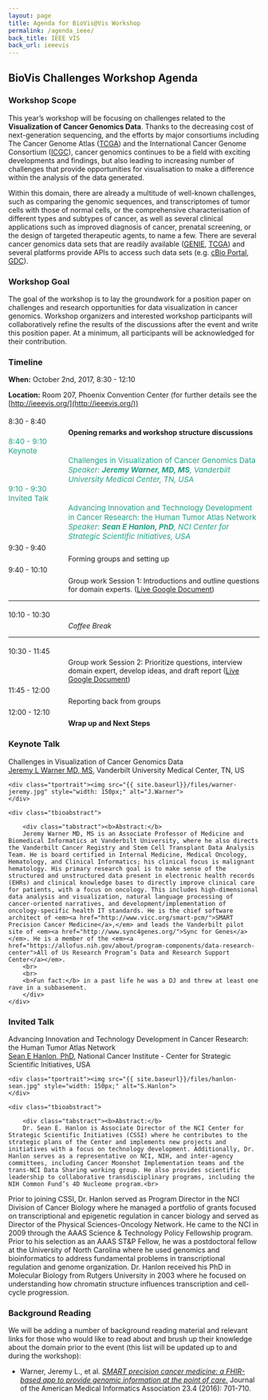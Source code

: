 ```yaml
---
layout: page
title: Agenda for BioVis@Vis Workshop
permalink: /agenda_ieee/
back_title: IEEE VIS
back_url: ieeevis
---
```


## BioVis Challenges Workshop Agenda

### Workshop Scope
This year’s workshop will be focusing on challenges related to the **Visualization of Cancer Genomics Data**. Thanks to the decreasing cost of next-generation sequencing, and the efforts by major consortiums including The Cancer Genome Atlas ([TCGA](https://cancergenome.nih.gov/)) and the International Cancer Genome Consortium ([ICGC](http://icgc.org/)), cancer genomics continues to be a field with exciting developments and findings, but also leading to increasing number of challenges that provide opportunities for visualisation to make a difference within the analysis of the data generated.

Within this domain, there are already a multitude of well-known challenges, such as comparing the genomic sequences, and transcriptomes of tumor cells with those of normal cells, or the comprehensive characterisation of different types and subtypes of cancer, as well as several clinical applications such as improved diagnosis of cancer, prenatal screening, or the design of targeted therapeutic agents, to name a few. There are several cancer genomics data sets that are readily available ([GENIE](http://www.aacr.org/Research/Research/Pages/aacr-project-genie.aspx), [TCGA](https://cancergenome.nih.gov/)) and several platforms provide APIs to access such data sets (e.g. [cBio Portal](http://www.cbioportal.org/), [GDC](https://portal.gdc.cancer.gov/)).

### Workshop Goal

The goal of the workshop is to lay the groundwork for a position paper on challenges and research opportunities for data visualization in cancer genomics. Workshop organizers and interested workshop participants will collaboratively refine the results of the discussions after the event and write this position paper. At a minimum, all participants will be acknowledged for their contribution.

### Timeline
**When:** October 2nd, 2017, 8:30 - 12:10

**Location:** Room 207, Phoenix Convention Center (for further details see the [http://ieeevis.org/](http://ieeevis.org/))

<a name="agenda"></a>
<div>
  <div class="sumTime" style="padding-top:5px;"> 8:30 - 8:40 </div>
    <div class="ttile" style="padding-left:120px; padding-top:5px;"> <b>Opening remarks and workshop structure discussions</b></div>
</div>  

<div>
    <div class="sumTime2" style="font-size:15px;color:#21a186;">8:40 - 9:10</div>
    <div>
        <div class="sumContent" style="font-size:15px;color:#21a186;">Keynote</div>
        <div class="sumContent" style="padding-left:120px;font-size:15px;color:#21a186;">Challenges in Visualization of Cancer Genomics Data</div>
          <div class="sumDetail" style="padding-left:120px;font-size:15px;color:#21a186;"><i> Speaker: <b> Jeremy Warner, MD, MS</b>, Vanderbilt University Medical Center, TN, USA</i>
          </div>
    </div>
</div>

<div>
    <div class="sumTime2" style="font-size:15px;color:#21a186;">9:10 - 9:30</div>
    <div>
        <div class="sumContent" style="font-size:15px;color:#21a186;">Invited Talk</div>
        <div class="sumContent" style="padding-left:120px;font-size:15px;color:#21a186;">Advancing Innovation and Technology Development in Cancer Research: the Human Tumor Atlas Network</div>
          <div class="sumDetail" style="padding-left:120px;font-size:15px;color:#21a186;"><i> Speaker: <b> Sean E Hanlon, PhD</b>, NCI Center for Strategic Scientific Initiatives, USA</i>
          </div>
    </div>
</div>

<div>
  <div class="sumTime" style="padding-top:5px;"> 9:30 - 9:40 </div>
    <div class="ttile" style="padding-left:120px; padding-top:5px;">Forming groups and setting up</div>
</div>  

<div>
  <div class="sumTime" style="padding-top:5px;"> 9:40 - 10:10 </div>
    <div class="ttile" style="padding-left:120px; padding-top:5px;">Group work Session 1: Introductions and outline questions for domain experts. (<a href="https://docs.google.com/document/d/1kKMTkqLAYWjZIUnnFiEir_gU4AnirI3RfKRdepRHeCY/edit">Live Google Document</a>)</div>
</div>  

<hr>
<div>
  <div class="sumTime" style="padding-top:5px;"> 10:10 - 10:30 </div>
    <div class="ttile" style="padding-left:120px; padding-top:5px;"> <em>Coffee Break </em></div>
</div>  
<hr>

<div>
  <div class="sumTime" style="padding-top:5px;"> 10:30 - 11:45 </div>
    <div class="ttile" style="padding-left:120px; padding-top:5px;">Group work Session 2: Prioritize questions, interview domain expert, develop ideas, and draft report (<a href="https://docs.google.com/document/d/1kKMTkqLAYWjZIUnnFiEir_gU4AnirI3RfKRdepRHeCY/edit">Live Google Document</a>)</div>
</div>  

<div>
  <div class="sumTime" style="padding-top:5px;"> 11:45 - 12:00 </div>
    <div class="ttile" style="padding-left:120px; padding-top:5px;">Reporting back from groups</div>
</div>

<div>
  <div class="sumTime" style="padding-top:5px;"> 12:00 - 12:10 </div>
    <div class="ttile" style="padding-left:120px; padding-top:5px;"><b>Wrap up and Next Steps</b></div>
</div>


### Keynote Talk

<div class="talk">
    <div class="ttitle">Challenges in Visualization of Cancer Genomics Data
    </div>
    <div><span class="tspeaker"><a href="http://www.vicc.org/dd/display.php?person=jeremy.warner">Jeremy L Warner MD, MS</a></span>, <span>Vanderbilt University Medical Center, TN, US</span></div>

    <div class="tportrait"><img src="{{ site.baseurl}}/files/warner-jeremy.jpg" style="width: 150px;" alt="J.Warner">
    </div>

    <div class="tbioabstract">

        <div class="tabstract"><b>Abstract:</b>
        Jeremy Warner MD, MS is an Associate Professor of Medicine and Biomedical Informatics at Vanderbilt University, where he also directs the Vanderbilt Cancer Registry and Stem Cell Transplant Data Analysis Team. He is board certified in Internal Medicine, Medical Oncology, Hematology, and Clinical Informatics; his clinical focus is malignant hematology. His primary research goal is to make sense of the structured and unstructured data present in electronic health records (EHRs) and clinical knowledge bases to directly improve clinical care for patients, with a focus on oncology. This includes high-dimensional data analysis and visualization, natural language processing of cancer-oriented narratives, and development/implementation of oncology-specific health IT standards. He is the chief software architect of <em><a href="http://www.vicc.org/smart-pcm/">SMART Precision Cancer Medicine</a>,</em> and leads the Vanderbilt pilot site of <em><a href="http://www.sync4genes.org/">Sync for Genes</a></em>. He is a member of the <em><a href="https://allofus.nih.gov/about/program-components/data-research-center">All of Us Research Program’s Data and Research Support Center</a></em>.
        <br>
        <br>
        <b>Fun fact:</b> in a past life he was a DJ and threw at least one rave in a subbasement.
        </div>
    </div>
</div>

### Invited Talk

<div class="talk">
    <div class="ttitle">Advancing Innovation and Technology Development in Cancer Research: the Human Tumor Atlas Network
    </div>
    <div><span class="tspeaker"><a href="https://cssi.cancer.gov/hanlon">Sean E Hanlon, PhD</a></span>, <span>National Cancer Institute - Center for Strategic Scientific Initiatives, USA</span></div>

    <div class="tportrait"><img src="{{ site.baseurl}}/files/hanlon-sean.jpg" style="width: 150px;" alt="S.Hanlon">
    </div>

    <div class="tbioabstract">

        <div class="tabstract"><b>Abstract:</b>
        Dr. Sean E. Hanlon is Associate Director of the NCI Center for Strategic Scientific Initiatives (CSSI) where he contributes to the strategic plans of the Center and implements new projects and initiatives with a focus on technology development. Additionally, Dr. Hanlon serves as a representative on NCI, NIH, and inter-agency committees, including Cancer Moonshot Implementation teams and the trans-NCI Data Sharing working group. He also provides scientific leadership to collaborative transdisciplinary programs, including the NIH Common Fund’s 4D Nucleome program.<br>
Prior to joining CSSI, Dr. Hanlon served as Program Director in the NCI Division of Cancer Biology where he managed a portfolio of grants focused on transcriptional and epigenetic regulation in cancer biology and served as Director of the Physical Sciences-Oncology Network. He came to the NCI in 2009 through the AAAS Science & Technology Policy Fellowship program. Prior to his selection as an AAAS ST&P Fellow, he was a postdoctoral fellow at the University of North Carolina where he used genomics and bioinformatics to address fundamental problems in transcriptional regulation and genome organization. Dr. Hanlon received his PhD in Molecular Biology from Rutgers University in 2003 where he focused on understanding how chromatin structure influences transcription and cell-cycle progression.
        </div>
    </div>
</div>


### Background Reading
We will be adding a number of background reading material and relevant links for those who would like to read about and brush up their knowledge about the domain prior to the event (this list will be updated up to and during the workshop):

* Warner, Jeremy L., et al. [*SMART precision cancer medicine: a FHIR-based app to provide genomic information at the point of care.*](https://academic.oup.com/jamia/article/23/4/701/2200286/SMART-precision-cancer-medicine-a-FHIR-based-app) Journal of the American Medical Informatics Association 23.4 (2016): 701-710.
